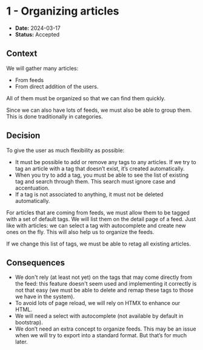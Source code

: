 <!--
SPDX-FileCopyrightText: 2023-2025 Legadilo contributors

SPDX-License-Identifier: CC-BY-SA-4.0
-->

# 1 - Organizing articles

* **Date:** 2024-03-17
* **Status:** Accepted

## Context

We will gather many articles:
* From feeds
* From direct addition of the users.

All of them must be organized so that we can find them quickly.

Since we can also have lots of feeds, we must also be able to group them.
This is done traditionally in categories.


## Decision

To give the user as much flexibility as possible:
* It must be possible to add or remove any tags to any articles. If we try to tag an article with a tag that doesn’t exist, it’s created automatically.
* When you try to add a tag, you must be able to see the list of existing tag and search through them. This search must ignore case and accentuation.
* If a tag is not associated to anything, it must not be deleted automatically.

For articles that are coming from feeds, we must allow them to be tagged with a set of default tags.
We will list them on the detail page of a feed.
Just like with articles: we can select a tag with autocomplete and create new ones on the fly.
This will also help us to organize the feeds.

If we change this list of tags, we must be able to retag all existing articles.


## Consequences

* We don't rely (at least not yet) on the tags that may come directly from the feed: this feature doesn't seem used and implementing it correctly is not that easy (we must be able to delete and remap these tags to those we have in the system).
* To avoid lots of page reload, we will rely on HTMX to enhance our HTML.
* We will need a select with autocomplete (not available by default in bootstrap).
* We don’t need an extra concept to organize feeds. This may be an issue when we will try to export into a standard format. But that’s for much later.
